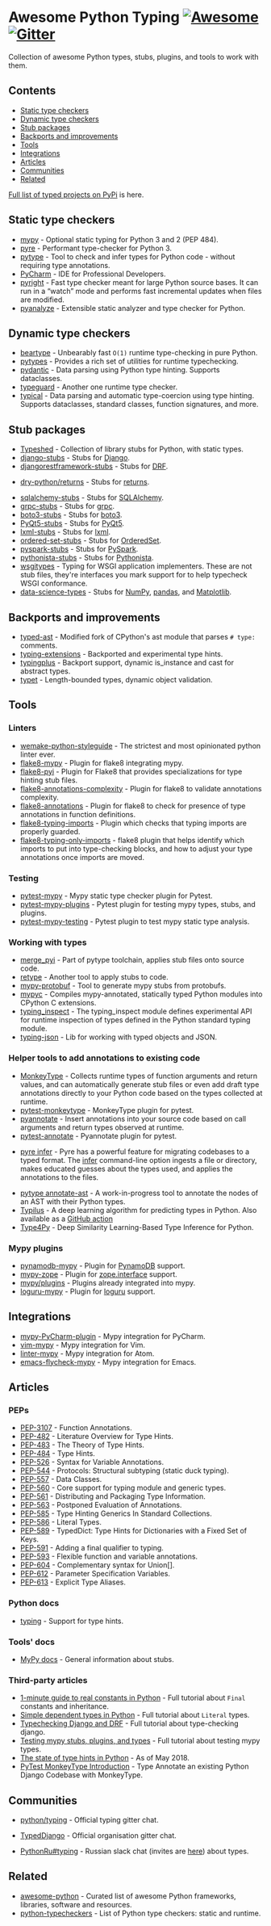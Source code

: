 # Awesome Python Typing [![Awesome](https://awesome.re/badge-flat2.svg)](https://awesome.re) [![Gitter](https://img.shields.io/gitter/room/mypy-django/Lobby?color=9cf&style=flat-square)][TypedDjango]

Collection of awesome Python types, stubs, plugins, and tools to work with them.


## Contents

- [Static type checkers](#static-type-checkers)
- [Dynamic type checkers](#dynamic-type-checkers)
- [Stub packages](#stub-packages)
- [Backports and improvements](#backports-and-improvements)
- [Tools](#tools)
- [Integrations](#integrations)
- [Articles](#articles)
- [Communities](#communities)
- [Related](#related)

[Full list of typed projects on PyPi](https://pypi.org/search/?q=&o=&c=Typing+%3A%3A+Typed) is here.


## Static type checkers

- [mypy](https://github.com/python/mypy) - Optional static typing for Python 3 and 2 (PEP 484).
- [pyre](https://pyre-check.org/) - Performant type-checker for Python 3.
- [pytype](https://github.com/google/pytype) - Tool to check and infer types for Python code - without requiring type annotations.
- [PyCharm](https://www.jetbrains.com/pycharm/) - IDE for Professional Developers.
- [pyright](https://github.com/Microsoft/pyright) - Fast type checker meant for large Python source bases. It can run in a “watch” mode and performs fast incremental updates when files are modified.
- [pyanalyze](https://github.com/quora/pyanalyze) - Extensible static analyzer and type checker for Python.

## Dynamic type checkers

- [beartype](https://github.com/beartype/beartype) - Unbearably fast `O(1)` runtime type-checking in pure Python.
- [pytypes](https://github.com/Stewori/pytypes) - Provides a rich set of utilities for runtime typechecking.
- [pydantic](https://github.com/samuelcolvin/pydantic) - Data parsing using Python type hinting. Supports dataclasses.
- [typeguard](https://github.com/agronholm/typeguard) - Another one runtime type checker.
- [typical](https://github.com/seandstewart/typical/) - Data parsing and automatic type-coercion using type hinting. Supports dataclasses, standard classes, function signatures, and more.

## Stub packages

- [Typeshed](https://github.com/python/typeshed) - Collection of library stubs for Python, with static types.
- [django-stubs](https://github.com/typeddjango/django-stubs) - Stubs for [Django](https://github.com/django/django).
- [djangorestframework-stubs](https://github.com/typeddjango/djangorestframework-stubs) - Stubs for [DRF](https://github.com/encode/django-rest-framework).
<!--lint disable double-link-->
- [dry-python/returns](https://github.com/dry-python/returns) - Stubs for [returns](https://github.com/dry-python/returns).
<!--lint enable double-link-->
- [sqlalchemy-stubs](https://github.com/dropbox/sqlalchemy-stubs) - Stubs for [SQLAlchemy](https://github.com/sqlalchemy/sqlalchemy).
- [grpc-stubs](https://github.com/shabbyrobe/grpc-stubs) - Stubs for [grpc](https://github.com/grpc/grpc).
- [boto3-stubs](https://github.com/vemel/mypy_boto3_builder) - Stubs for [boto3](https://github.com/boto/boto3).
- [PyQt5-stubs](https://github.com/stlehmann/PyQt5-stubs) - Stubs for [PyQt5](https://www.riverbankcomputing.com/software/pyqt/intro).
- [lxml-stubs](https://github.com/lxml/lxml-stubs) - Stubs for [lxml](https://lxml.de).
- [ordered-set-stubs](https://github.com/rominf/ordered-set-stubs) - Stubs for [OrderedSet](https://github.com/LuminosoInsight/ordered-set).
- [pyspark-stubs](https://github.com/zero323/pyspark-stubs) - Stubs for [PySpark](https://spark.apache.org/docs/latest/api/python/index.html).
- [pythonista-stubs](https://github.com/hbmartin/pythonista-stubs) - Stubs for [Pythonista](http://omz-software.com/pythonista/docs/ios/).
- [wsgitypes](https://github.com/shabbyrobe/wsgitypes) - Typing for WSGI application implementers. These are not stub files, they're interfaces you mark support for to help typecheck WSGI conformance.
- [data-science-types](https://github.com/predictive-analytics-lab/data-science-types) - Stubs for [NumPy], [pandas](https://github.com/pandas-dev/pandas), and [Matplotlib](https://github.com/matplotlib/matplotlib).

## Backports and improvements

- [typed-ast](https://github.com/python/typed_ast) - Modified fork of CPython's ast module that parses `# type:` comments.
- [typing-extensions](https://github.com/python/typing/tree/master/typing_extensions) - Backported and experimental type hints.
- [typingplus](https://github.com/contains-io/typingplus/) - Backport support, dynamic is_instance and cast for abstract types.
- [typet](https://github.com/contains-io/typet) - Length-bounded types, dynamic object validation.

## Tools

### Linters

- [wemake-python-styleguide](https://github.com/wemake-services/wemake-python-styleguide) - The strictest and most opinionated python linter ever.
- [flake8-mypy](https://github.com/ambv/flake8-mypy) - Plugin for flake8 integrating mypy.
- [flake8-pyi](https://github.com/ambv/flake8-pyi) - Plugin for Flake8 that provides specializations for type hinting stub files.
- [flake8-annotations-complexity](https://github.com/best-doctor/flake8-annotations-complexity) - Plugin for flake8 to validate annotations complexity.
- [flake8-annotations](https://github.com/sco1/flake8-annotations) - Plugin for flake8 to check for presence of type annotations in function definitions.
- [flake8-typing-imports](https://github.com/asottile/flake8-typing-imports) - Plugin which checks that typing imports are properly guarded.
- [flake8-typing-only-imports](https://github.com/sondrelg/flake8-typing-only-imports) - flake8 plugin that helps identify which imports to put into type-checking blocks, and how to adjust your type annotations once imports are moved.

### Testing

- [pytest-mypy](https://github.com/dbader/pytest-mypy) - Mypy static type checker plugin for Pytest.
- [pytest-mypy-plugins](https://github.com/typeddjango/pytest-mypy-plugins) - Pytest plugin for testing mypy types, stubs, and plugins.
- [pytest-mypy-testing](https://github.com/davidfritzsche/pytest-mypy-testing) - Pytest plugin to test mypy static type analysis.

### Working with types

- [merge_pyi](https://github.com/google/pytype/tree/master/pytype/tools/merge_pyi) - Part of pytype toolchain, applies stub files onto source code.
- [retype](https://github.com/ambv/retype) - Another tool to apply stubs to code.
- [mypy-protobuf](https://github.com/dropbox/mypy-protobuf) - Tool to generate mypy stubs from protobufs.
- [mypyc](https://github.com/python/mypy/tree/master/mypyc) - Compiles mypy-annotated, statically typed Python modules into CPython C extensions.
- [typing_inspect](https://github.com/ilevkivskyi/typing_inspect) - The typing_inspect module defines experimental API for runtime inspection of types defined in the Python standard typing module.
- [typing-json](https://pypi.org/project/typing-json/) - Lib for working with typed objects and JSON.

### Helper tools to add annotations to existing code

- [MonkeyType](https://github.com/instagram/MonkeyType) - Collects runtime types of function arguments and return values, and can automatically generate stub files or even add draft type annotations directly to your Python code based on the types collected at runtime.
- [pytest-monkeytype](https://github.com/mariusvniekerk/pytest-monkeytype) - MonkeyType plugin for pytest.
- [pyannotate](https://github.com/dropbox/pyannotate) - Insert annotations into your source code based on call arguments and return types observed at runtime.
- [pytest-annotate](https://github.com/kensho-technologies/pytest-annotate) - Pyannotate plugin for pytest.
<!--lint disable double-link-->
- [pyre infer](https://github.com/facebook/pyre-check) - Pyre has a powerful feature for migrating codebases to a typed format. The [infer](https://pyre-check.org/docs/pysa-coverage/) command-line option ingests a file or directory, makes educated guesses about the types used, and applies the annotations to the files.
<!--lint enable double-link-->
- [pytype annotate-ast](https://github.com/google/pytype/tree/master/pytype/tools/annotate_ast) - A work-in-progress tool to annotate the nodes of an AST with their Python types.
- [Typilus](https://github.com/typilus/typilus) - A deep learning algorithm for predicting types in Python. Also available as a [GitHub action](https://github.com/typilus/typilus-action)
- [Type4Py](https://github.com/saltudelft/type4py) - Deep Similarity Learning-Based Type Inference for Python.


### Mypy plugins

- [pynamodb-mypy](https://github.com/pynamodb/pynamodb-mypy) - Plugin for [PynamoDB](https://github.com/pynamodb/PynamoDB) support.
- [mypy-zope](https://github.com/Shoobx/mypy-zope) - Plugin for [zope.interface](https://zopeinterface.readthedocs.io/en/latest/) support.
- [mypy/plugins](https://github.com/python/mypy/tree/master/mypy/plugins) - Plugins already integrated into mypy.
- [loguru-mypy](https://github.com/kornicameister/loguru-mypy) - Plugin for [loguru](https://github.com/Delgan/loguru) support.


## Integrations

- [mypy-PyCharm-plugin](https://github.com/dropbox/mypy-PyCharm-plugin) - Mypy integration for PyCharm.
- [vim-mypy](https://github.com/Integralist/vim-mypy) - Mypy integration for Vim.
- [linter-mypy](https://atom.io/packages/linter-mypy) - Mypy integration for Atom.
- [emacs-flycheck-mypy](https://github.com/lbolla/emacs-flycheck-mypy) - Mypy integration for Emacs.


## Articles

### PEPs

- [PEP-3107](https://www.python.org/dev/peps/pep-3107) - Function Annotations.
- [PEP-482](https://www.python.org/dev/peps/pep-0482/) - Literature Overview for Type Hints.
- [PEP-483](https://www.python.org/dev/peps/pep-0483/) - The Theory of Type Hints.
- [PEP-484](https://www.python.org/dev/peps/pep-0484/) - Type Hints.
- [PEP-526](https://www.python.org/dev/peps/pep-0526/) - Syntax for Variable Annotations.
- [PEP-544](https://www.python.org/dev/peps/pep-0544/) - Protocols: Structural subtyping (static duck typing).
- [PEP-557](https://www.python.org/dev/peps/pep-0557/) - Data Classes.
- [PEP-560](https://www.python.org/dev/peps/pep-0560/) - Core support for typing module and generic types.
- [PEP-561](https://www.python.org/dev/peps/pep-0561/) - Distributing and Packaging Type Information.
- [PEP-563](https://www.python.org/dev/peps/pep-0563/) - Postponed Evaluation of Annotations.
- [PEP-585](https://www.python.org/dev/peps/pep-0585/) - Type Hinting Generics In Standard Collections.
- [PEP-586](https://www.python.org/dev/peps/pep-0586/) - Literal Types.
- [PEP-589](https://www.python.org/dev/peps/pep-0589/) - TypedDict: Type Hints for Dictionaries with a Fixed Set of Keys.
- [PEP-591](https://www.python.org/dev/peps/pep-0591/) - Adding a final qualifier to typing.
- [PEP-593](https://www.python.org/dev/peps/pep-0593/) - Flexible function and variable annotations.
- [PEP-604](https://www.python.org/dev/peps/pep-0604/) - Complementary syntax for Union[].
- [PEP-612](https://www.python.org/dev/peps/pep-0612/) - Parameter Specification Variables.
- [PEP-613](https://www.python.org/dev/peps/pep-0613/) - Explicit Type Aliases.


### Python docs

- [typing](https://docs.python.org/3/library/typing.html) - Support for type hints.

### Tools' docs

- [MyPy docs](https://mypy.readthedocs.io/en/latest/stubs.html) - General information about stubs.

### Third-party articles

- [1-minute guide to real constants in Python](https://sobolevn.me/2018/07/real-python-contants) - Full tutorial about `Final` constants and inheritance.
- [Simple dependent types in Python](https://sobolevn.me/2019/01/simple-dependent-types-in-python) - Full tutorial about `Literal` types.
- [Typechecking Django and DRF](https://sobolevn.me/2019/08/typechecking-django-and-drf) - Full tutorial about type-checking django.
- [Testing mypy stubs, plugins, and types](https://sobolevn.me/2019/08/testing-mypy-types) - Full tutorial about testing mypy types.
- [The state of type hints in Python](https://www.bernat.tech/the-state-of-type-hints-in-python/) - As of May 2018.
- [PyTest MonkeyType Introduction](https://dev.to/ldrscke/type-annotate-an-existing-python-django-codebase-with-monkeytype-254i) - Type Annotate an existing Python Django Codebase with MonkeyType.

## Communities

- [python/typing](https://gitter.im/python/typing) - Official typing gitter chat.
<!--lint disable awesome-list-item-->
- [TypedDjango] - Official organisation gitter chat.
<!--lint enable awesome-list-item-->
- [PythonRu#typing](https://python-ru.slack.com) - Russian slack chat (invites are [here](https://slack.python.ru/)) about types.


## Related

- [awesome-python](https://github.com/vinta/awesome-python) - Curated list of awesome Python frameworks, libraries, software and resources.
- [python-typecheckers](https://github.com/ethanhs/python-typecheckers) - List of Python type checkers: static and runtime.


[typeddjango]: https://gitter.im/mypy-django/Lobby
[numpy]: http://github.com/numpy/numpy
